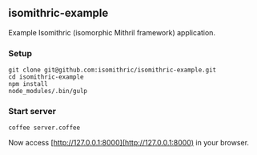 ## isomithric-example

Example Isomithric (isomorphic Mithril framework) application.

### Setup

    git clone git@github.com:isomithric/isomithric-example.git
    cd isomithric-example
    npm install
    node_modules/.bin/gulp

### Start server

    coffee server.coffee

Now access [http://127.0.0.1:8000](http://127.0.0.1:8000) in your browser.
